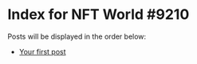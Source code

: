 # Index for NFT World #9210
Posts will be displayed in the order below:

- [Your first post](./001-first.md)

